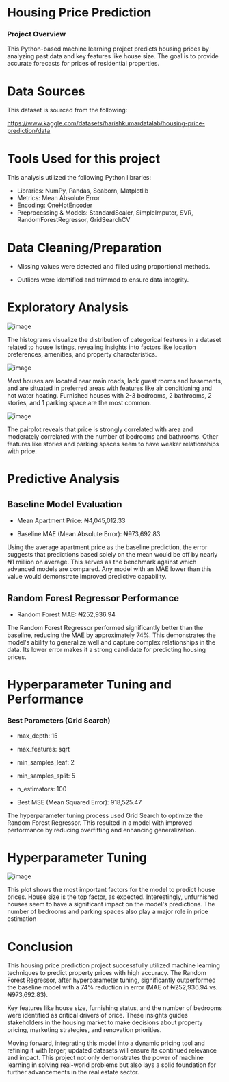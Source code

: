 # Housing Price Prediction
### Project Overview
This Python-based machine learning project predicts housing prices by analyzing past data and key features like house size. The goal is to provide accurate forecasts for prices of residential properties.

# Data Sources
This dataset is sourced from the following:

https://www.kaggle.com/datasets/harishkumardatalab/housing-price-prediction/data

# Tools Used for this project

This analysis utilized the following Python libraries:
- Libraries: NumPy, Pandas, Seaborn, Matplotlib
- Metrics: Mean Absolute Error
- Encoding: OneHotEncoder
- Preprocessing & Models: StandardScaler, SimpleImputer, SVR, RandomForestRegressor, GridSearchCV

# Data Cleaning/Preparation

- Missing values were detected and filled using proportional methods.
  
- Outliers were identified and trimmed to ensure data integrity.

# Exploratory Analysis
![image](https://github.com/user-attachments/assets/d5fcfd74-8707-4eb1-8d54-8a158b8b46ce)

The histograms visualize the distribution of categorical features in a dataset related to house listings, revealing insights into factors like location preferences, amenities, and property characteristics.

![image](https://github.com/user-attachments/assets/aaa69848-f9c6-41bf-b7f9-4ea6c9cfcf0e)

Most houses are located near main roads, lack guest rooms and basements, and are situated in preferred areas with features like air conditioning and hot water heating. Furnished houses with 2-3 bedrooms, 2 bathrooms, 2 stories, and 1 parking space are the most common.

![image](https://github.com/user-attachments/assets/af5a7965-2440-46ca-8da9-981c4f357857)

The pairplot reveals that price is strongly correlated with area and moderately correlated with the number of bedrooms and bathrooms. Other features like stories and parking spaces seem to have weaker relationships with price.

# Predictive Analysis

## Baseline Model Evaluation

- Mean Apartment Price: ₦4,045,012.33
  
- Baseline MAE (Mean Absolute Error): ₦973,692.83
  
Using the average apartment price as the baseline prediction, the error suggests that predictions based solely on the mean would be off by nearly ₦1 million on average. This serves as the benchmark against which advanced models are compared. Any model with an MAE lower than this value would demonstrate improved predictive capability.

## Random Forest Regressor Performance

- Random Forest MAE: ₦252,936.94
  
The Random Forest Regressor performed significantly better than the baseline, reducing the MAE by approximately 74%. This demonstrates the model's ability to generalize well and capture complex relationships in the data. Its lower error makes it a strong candidate for predicting housing prices.

# Hyperparameter Tuning and Performance

### Best Parameters (Grid Search)

- max_depth: 15
  
- max_features: sqrt

- min_samples_leaf: 2

- min_samples_split: 5

- n_estimators: 100

- Best MSE (Mean Squared Error): 918,525.47
  
The hyperparameter tuning process used Grid Search to optimize the Random Forest Regressor. This resulted in a model with improved performance by reducing overfitting and enhancing generalization.

# Hyperparameter Tuning
![image](https://github.com/user-attachments/assets/c5cc17d4-3e86-43c4-99ff-90b2722330dc)

This plot shows the most important factors for the model to predict house prices. House size is the top factor, as expected. Interestingly, unfurnished houses seem to have a significant impact on the model's predictions. The number of bedrooms and parking spaces also play a major role in price estimation


# Conclusion

This housing price prediction project successfully utilized machine learning techniques to predict property prices with high accuracy. The Random Forest Regressor, after hyperparameter tuning, significantly outperformed the baseline model with a 74% reduction in error (MAE of ₦252,936.94 vs. ₦973,692.83).


Key features like house size, furnishing status, and the number of bedrooms were identified as critical drivers of price. These insights guides stakeholders in the housing market to make decisions about property pricing, marketing strategies, and renovation priorities.


Moving forward, integrating this model into a dynamic pricing tool and refining it with larger, updated datasets will ensure its continued relevance and impact. This project not only demonstrates the power of machine learning in solving real-world problems but also lays a solid foundation for further advancements in the real estate sector.
